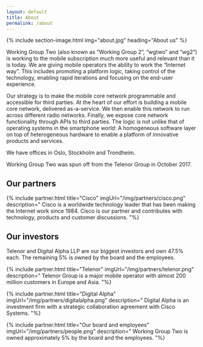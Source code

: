```yaml
---
layout: default
title: About
permalink: /about
---
```


{% include section-image.html img="about.jpg" heading="About us" %}

Working Group Two (also known as “Working Group 2”, “wgtwo” and “wg2”) is working to the mobile
subscription much more useful and relevant than it is today. We are giving mobile operators the
ability to work the “Internet way”. This includes promoting a platform logic, taking control of
the technology, enabling rapid iterations and focusing on the end-user experience.

Our strategy is to make the mobile core network programmable and accessible for third parties.
At the heart of our effort is building a mobile core network, delivered as-a-service.
We then enable this network to run across different radio networks. Finally, we expose core
network functionality through APIs to third parties. The logic is not unlike that of operating
systems in the smartphone world: A homogeneous software layer on top of heterogeneous hardware
to enable a platform of innovative products and services.

We have offices in Oslo, Stockholm and Trondheim.

Working Group Two was spun off from the Telenor Group in October 2017.


## Our partners

{% include partner.html title="Cisco" imgUrl="/img/partners/cisco.png" description="
    Cisco is a worldwide technology leader that has been making the Internet work since 1984.
    Cisco is our partner and contributes with technology, products and customer discussions.
"%}

## Our investors
Telenor and Digital Alpha LLP are our biggest investors and own 47.5% each. The remaining 5% is owned by the board and the employees.

{% include partner.html title="Telenor" imgUrl="/img/partners/telenor.png" description="
    Telenor Group is a major mobile operator with almost 200 million customers in Europe and Asia.
"%}

{% include partner.html title="Digital Alpha" imgUrl="/img/partners/digitalalpha.png" description="
    Digital Alpha is an investment firm with a strategic collaboration agreement with Cisco Systems.
"%}

{% include partner.html title="Our board and employees" imgUrl="/img/partners/people.png" description="
    Working Group Two is owned approximately 5% by the board and the employees.
"%}
